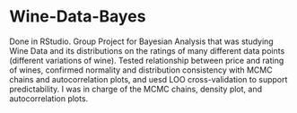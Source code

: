 # Wine-Data-Bayes
Done in RStudio.
Group Project for Bayesian Analysis that was studying Wine Data and its distributions on the ratings of many different data points (different variations of wine).
Tested relationship between price and rating of wines, confirmed normality and distribution consistency with MCMC chains and autocorrelation plots, and uesd LOO cross-validation to support predictability.
I was in charge of the MCMC chains, density plot, and autocorrelation plots.
